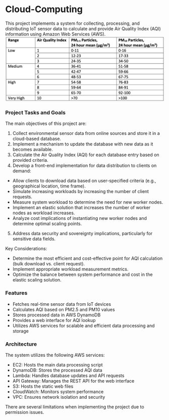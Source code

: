 # Cloud-Computing

This project implements a system for collecting, processing, and distributing IoT sensor data to calculate and provide Air Quality Index (AQI) information using Amazon Web Services (AWS).
![GitHub](Images/AQI_Table.png)

### Project Tasks and Goals
The main objectives of this project are:

1. Collect environmental sensor data from online sources and store it in a cloud-based database.
2. Implement a mechanism to update the database with new data as it becomes available.
3. Calculate the Air Quality Index (AQI) for each database entry based on provided criteria.
4. Develop a front-end implementation for data distribution to clients on demand:

- Allow clients to download data based on user-specified criteria (e.g., geographical location, time frame).
- Simulate increasing workloads by increasing the number of client requests.
- Measure system workload to determine the need for new worker nodes.
- Implement an elastic solution that increases the number of worker nodes as workload increases.
- Analyze cost implications of instantiating new worker nodes and determine optimal scaling points.

5. Address data security and sovereignty implications, particularly for sensitive data fields.

Key Considerations:

- Determine the most efficient and cost-effective point for AQI calculation (bulk download vs. client request).
- Implement appropriate workload measurement metrics.
- Optimize the balance between system performance and cost in the elastic scaling solution.


### Features

- Fetches real-time sensor data from IoT devices
- Calculates AQI based on PM2.5 and PM10 values
- Stores processed data in AWS DynamoDB
- Provides a web interface for AQI lookup
- Utilizes AWS services for scalable and efficient data processing and storage

### Architecture
The system utilizes the following AWS services:

- EC2: Hosts the main data processing script
- DynamoDB: Stores the processed AQI data
- Lambda: Handles database updates and API requests
- API Gateway: Manages the REST API for the web interface
- S3: Hosts the static web files
- CloudWatch: Monitors system performance
- VPC: Ensures network isolation and security

There are several limitations when implementing the project due to permission issues.
